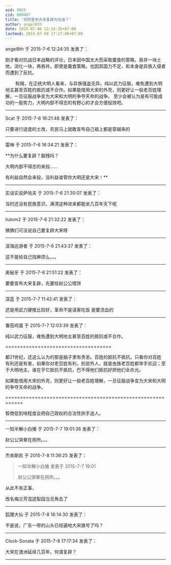 ```yaml
---
aid: 9025
zid: 600487
title: '何时宣布大宋复辟为合适？'
author: angel8th
date: 2015-07-06 12:24:35+07:00
lastmod: 2015-07-08 17:17:00+07:00
---
```


angel8th 于 2015-7-6 12:24:35 发表了：

刚才看对抗战日本战略的评论，日本因中国太大而采取蚕食的策略，吞并一块土地，消化一块，再吞并。即使是蚕食策略，也因其国力不足，和本身是异族入侵者而遭到了反抗。

        髡贼，在正统大明人看来，与异族强盗无异。纯以武力征服，难免遭到大明地主甚至百姓的抵抗或不合作。如果能借用大宋的外壳，则更好让一般老百姓理解，一旦征服战争变为大宋和大明的争夺天命的战争。 至少会被认为是有可能成功的一股势力，大明内部不得志的有野心的才会方便投效吧。

---------

Scat 于 2015-7-6 16:21:48 发表了：

只要进行适度的土改，农民马上就敢宣布自己祖上都是穿越来的

---------

雷神 于 2015-7-6 16:34:21 发表了：

**为什么要复辟？脑残吗？

大明内部不得志的来投......

有利益自然会来投，没利益谁管你大明还是大宋！**

---------

实话实说萨哈夫 于 2015-7-6 21:30:07 发表了：

当时还没有民族意识，满清这种进来都能坐几百年天下呢

---------

liutom2 于 2015-7-6 21:32:22 发表了：

狒狒们可没说自己要复辟大宋呀

---------

深海巡游者 于 2015-7-6 21:43:37 发表了：

这不是给自己找麻烦么。。。

---------

奥秘牙 于 2015-7-6 21:51:22 发表了：

要要宣布大宋复辟，先要给赵公公喂饼

---------

深蓝 于 2015-7-7 11:42:41 发表了：

还是用武力硬推比较好，革命不是请客吃饭 是要流血的

---------

番茄鸡蛋 于 2015-7-7 12:03:39 发表了：

纯以武力征服，难免遭到大明地主甚至百姓的抵抗或不合作。

====================================

都21世纪，还这么认为的那是脑子里有贵恙。百姓的抵抗不抵抗，只看你对百姓有利还是有害，如果你对老百姓有利，别说外人，就是虫族老百姓都举手欢迎；至于大明地主，谁在乎它抵抗不抵抗，巴不得他们抵抗好把他们全杀光。

如果能借用大宋的外壳，则更好让一般老百姓理解，一旦征服战争变为大宋和大明的争夺天命的战争。

============================================================

智商低到啥程度会把自己政权的合法性拱手送人。

---------

一知半解小白猪 于 2015-7-7 19:01:38 发表了：

赵公公哭晕在厕所。。。

---------

杰肯斯凯 于 2015-7-8 11:36:25 发表了：

> 一知半解小白猪 发表于 2015-7-7 19:01
> 
> 赵公公哭晕在厕所。。。



从此不务正事，

改名梅兰芳混迹梨园当旦角去了

---------

狐狸大仙 于 2015-7-8 16:14:30 发表了：

不是说，广东一带的山头已经遍地大宋旗号了吗？

---------

Clock-Sonata 于 2015-7-8 17:17:34 发表了：

大宋在澳洲延续几百年，何谓复辟？

---------

